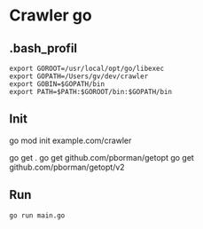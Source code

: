 # Crawler go

## .bash_profil

```
export GOROOT=/usr/local/opt/go/libexec
export GOPATH=/Users/gv/dev/crawler
export GOBIN=$GOPATH/bin
export PATH=$PATH:$GOROOT/bin:$GOPATH/bin
```

## Init

go mod init example.com/crawler

go get .
go get github.com/pborman/getopt
go get github.com/pborman/getopt/v2

## Run
```go run main.go```

